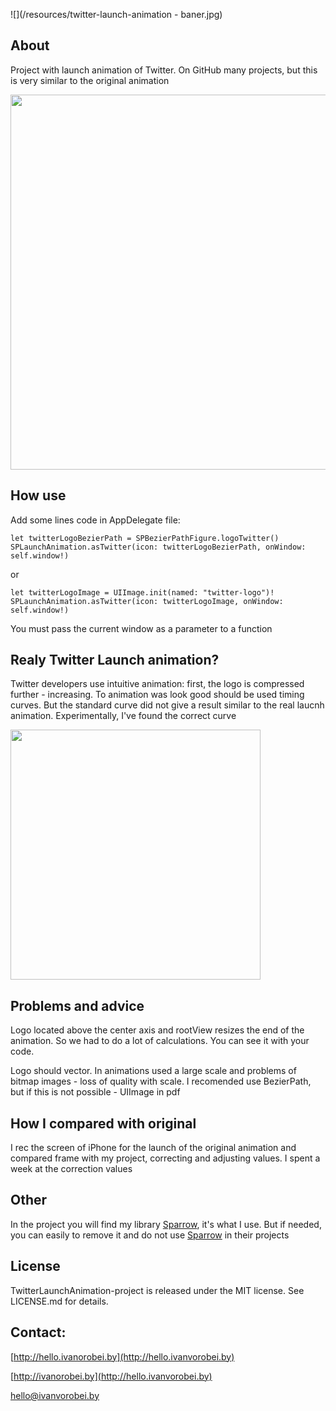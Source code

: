 ![](/resources/twitter-launch-animation - baner.jpg)

## About
Project with launch animation of Twitter. On GitHub many projects, but this is very similar to the original animation

<img src="https://raw.githubusercontent.com/IvanVorobei/TwitterLaunchAnimation/master/resources/twitter-launch-animation - mockup_preview.gif" width="600">

## How use
Add some lines code in AppDelegate file:

	let twitterLogoBezierPath = SPBezierPathFigure.logoTwitter()
	SPLaunchAnimation.asTwitter(icon: twitterLogoBezierPath, onWindow: self.window!)

or 

	let twitterLogoImage = UIImage.init(named: "twitter-logo")!
	SPLaunchAnimation.asTwitter(icon: twitterLogoImage, onWindow: self.window!)

You must pass the current window as a parameter to a function

## Realy Twitter Launсh animation?
Twitter developers use intuitive animation: first, the logo is compressed further - increasing. To animation was look good should be used timing curves. But the standard curve did not give a result similar to the real laucnh animation. Experimentally, I've found the correct curve

<img src="https://raw.githubusercontent.com/IvanVorobei/TwitterLaunchAnimation/master/resources/twitter-launch-animation - compare.gif" width="400">

## Problems and advice
Logo located above the center axis and rootView resizes the end of the animation. So we had to do a lot of calculations. You can see it with your code.

Logo should vector. In animations used a large scale and problems of bitmap images - loss of quality with scale. I recomended use BezierPath, but if this is not possible - UIImage in pdf

##  How I compared with original
I rec the screen of iPhone for the launch of the original animation and compared frame with my project, correcting and adjusting values. I spent a week at the correction values

## Other
In the project you will find my library [Sparrow](https://github.com/IvanVorobei/Sparrow), it's what I use. But if needed, you can easily to remove it and do not use [Sparrow](https://github.com/IvanVorobei/Sparrow) in their projects 

## License
TwitterLaunchAnimation-project is released under the MIT license. See LICENSE.md for details.

## Contact:
 
[http://hello.ivanorobei.by](http://hello.ivanvorobei.by)

[http://ivanorobei.by](http://hello.ivanvorobei.by)

hello@ivanvorobei.by
